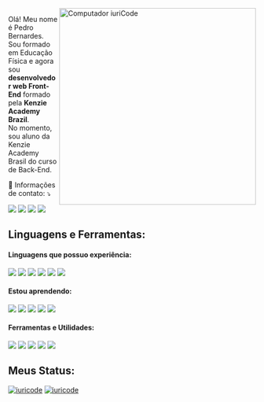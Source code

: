 <img src="https://raw.githubusercontent.com/MicaelliMedeiros/micaellimedeiros/master/image/computer-illustration.png" min-width="400px" max-width="400px" width="400px" align="right" alt="Computador iuriCode">

<p align="left"> 
  Olá! Meu nome é Pedro Bernardes.
  <br>
  Sou formado em Educação Física e agora sou <strong>desenvolvedor web Front-End</strong> formado pela <strong> Kenzie Academy Brazil</strong>.<br>
  No momento, sou aluno da Kenzie Academy Brasil do curso de Back-End.
</p>

<p align="left">
  💌 Informações de contato: ⤵️
</p>


<p align="left">
  <a href="#" alt="Gmail">
  <img src="https://img.shields.io/badge/-Gmail-FF0000?style=flat-square&labelColor=FF0000&logo=gmail&logoColor=white&link=pedroiago.bernardes@gmail.com" /></a>

  <a href="#" alt="Linkedin">
  <img src="https://img.shields.io/badge/-Linkedin-0e76a8?style=flat-square&logo=Linkedin&logoColor=white&link=https://www.linkedin.com/in/pedro-bernardes-a3500a183/" /></a>

  <a href="#" alt="WhatsApp">
  <img src="https://img.shields.io/badge/-WhatsApp-25d366?style=flat-square&labelColor=25d366&logo=whatsapp&logoColor=white&link=API-DO-SEU-WHATSAPP"/></a>

  <a href="#" alt="Instagram">
  <img src="https://img.shields.io/badge/-Instagram-DF0174?style=flat-square&labelColor=DF0174&logo=instagram&logoColor=white&link=https://www.instagram.com/pedroiago.bernardes/"/></a>
</p>  

<section>
  <h2>Linguagens e Ferramentas:</h2>
  
  <h4>Linguagens que possuo experiência:</h4>
  <img src='https://img.shields.io/badge/HTML5-E34F26?style=for-the-badge&logo=html5&logoColor=white'/>
  <img src='https://img.shields.io/badge/CSS3-1572B6?style=for-the-badge&logo=css3&logoColor=white'/>
  <img src='https://img.shields.io/badge/JavaScript-F7DF1E?style=for-the-badge&logo=javascript&logoColor=black'/>
  <img src='https://img.shields.io/badge/React-20232A?style=for-the-badge&logo=react&logoColor=61DAFB'/>
  <img src='https://img.shields.io/badge/Git-E34F26?style=for-the-badge&logo=git&logoColor=white'/>
  <img src='https://img.shields.io/badge/WordPress-006E93?style=for-the-badge&logo=wordpress&logoColor=white' />
  
<h4>Estou aprendendo:</h4>
  <img src='https://img.shields.io/badge/Node.js-43853D?style=for-the-badge&logo=node.js&logoColor=white'/>
  <img src='https://img.shields.io/badge/Express.js-404D59?style=for-the-badge'/>
  <img src='https://img.shields.io/badge/PostgreSQL-316192?style=for-the-badge&logo=postgresql&logoColor=white'/>
  <img src='https://img.shields.io/badge/TypeScript-007ACC?style=for-the-badge&logo=typescript&logoColor=white' />
  <img src='https://img.shields.io/badge/Python-3776AB?style=for-the-badge&logo=python&logoColor=white' />

</section>

<section>
<h4>Ferramentas e Utilidades:</h4>
  <img src='https://img.shields.io/badge/Material--UI-0081CB?style=for-the-badge&logo=material-ui&logoColor=white'/>
  <img src='https://img.shields.io/badge/Redux-593D88?style=for-the-badge&logo=redux&logoColor=white'/>
  <img src='https://img.shields.io/badge/React_Router-CA4245?style=for-the-badge&logo=react-router&logoColor=white'/>
  <img src='https://img.shields.io/badge/styled--components-DB7093?style=for-the-badge&logo=styled-components&logoColor=white'/>
  <img src='https://img.shields.io/badge/Slack-4A154B?style=for-the-badge&logo=slack&logoColor=white' />
  
  
  
</section>

<section>
<h2>Meus Status:</h2>

[![iuricode](https://github-readme-stats.vercel.app/api?username=arc4dex&theme=tokyonight)](https://github.com/anuraghazra/github-readme-stats)
[![iuricode](https://github-readme-stats.vercel.app/api/top-langs/?username=arc4dex&hide=html&layout=compact=true&theme=tokyonight)](https://github.com/anuraghazra/github-readme-stats)

</section>
